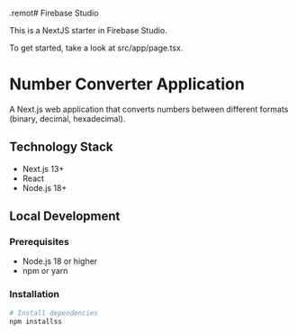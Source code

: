 .remot# Firebase Studio

This is a NextJS starter in Firebase Studio.

To get started, take a look at src/app/page.tsx.
# Number Converter Application
A Next.js web application that converts numbers between different
formats (binary, decimal, hexadecimal).
## Technology Stack
- Next.js 13+
- React
- Node.js 18+
## Local Development
### Prerequisites
- Node.js 18 or higher
- npm or yarn
### Installation
```bash
# Install dependencies
npm installss
